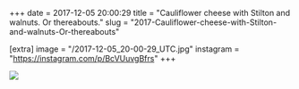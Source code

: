 +++
date = 2017-12-05 20:00:29
title = "Cauliflower cheese with Stilton and walnuts. Or thereabouts."
slug = "2017-Cauliflower-cheese-with-Stilton-and-walnuts-Or-thereabouts"

[extra]
image = "/2017-12-05_20-00-29_UTC.jpg"
instagram = "https://instagram.com/p/BcVUuvgBfrs"
+++

<img src="/2017-12-05_20-00-29_UTC.jpg" />
